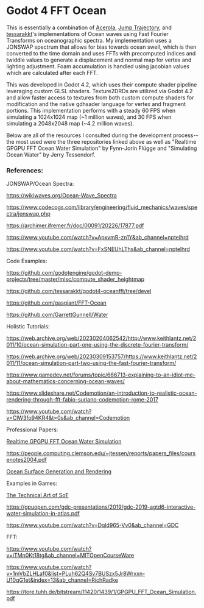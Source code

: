 # Godot 4 FFT Ocean

This is essentially a combination of [Acerola](https://github.com/GarrettGunnell/Water), [Jump Trajectory](https://github.com/gasgiant/FFT-Ocean), and [tessarakkt](https://github.com/tessarakkt/godot4-oceanfft/tree/devel)'s implementations of Ocean waves using Fast Fourier Transforms on oceanographic spectra. My implementation uses a JONSWAP spectrum that allows for bias towards ocean swell, which is then converted to the time domain and uses FFTs with precomputed indices and twiddle values to generate a displacement and normal map for vertex and lighting adjustment. Foam accumulation is handled using jacobian values which are calculated after each FFT. 

This was developed in Godot 4.2, which uses their compute shader pipeline leveraging custom GLSL shaders. Texture2DRDs are utilized via Godot 4.2 and allow faster access to textures from both custom compute shaders for modification and the native gdhsader language for vertex and fragment portions. This implementation performs with a steady 60 FPS when simulating a 1024x1024 map (~1 million waves), and 30 FPS when simulating a 2048x2048 map (~4.2 million waves). 

Below are all of the resources I consulted during the development process-- the most used were the three repositories linked above as well as "Realtime GPGPU FFT Ocean Water Simulation" by Fynn-Jorin Flügge and "Simulating Ocean Water" by Jerry Tessendorf.

### References:

JONSWAP/Ocean Spectra:

https://wikiwaves.org/Ocean-Wave_Spectra

https://www.codecogs.com/library/engineering/fluid_mechanics/waves/spectra/jonswap.php

https://archimer.ifremer.fr/doc/00091/20226/17877.pdf

https://www.youtube.com/watch?v=ApxvmR-zn1Y&ab_channel=nptelhrd

https://www.youtube.com/watch?v=FxSNEUhLThs&ab_channel=nptelhrd

Code Examples:

https://github.com/godotengine/godot-demo-projects/tree/master/misc/compute_shader_heightmap

https://github.com/tessarakkt/godot4-oceanfft/tree/devel

https://github.com/gasgiant/FFT-Ocean

https://github.com/GarrettGunnell/Water

Holistic Tutorials:

https://web.archive.org/web/20230204062542/http://www.keithlantz.net/2011/10/ocean-simulation-part-one-using-the-discrete-fourier-transform/

https://web.archive.org/web/20230309153757/https://www.keithlantz.net/2011/11/ocean-simulation-part-two-using-the-fast-fourier-transform/

https://www.gamedev.net/forums/topic/666713-explaining-to-an-idiot-me-about-mathematics-concerning-ocean-waves/

https://www.slideshare.net/Codemotion/an-introduction-to-realistic-ocean-rendering-through-fft-fabio-suriano-codemotion-rome-2017

https://www.youtube.com/watch?v=ClW3fo94KR4&t=0s&ab_channel=Codemotion

Professional Papers:

[Realtime GPGPU FFT Ocean Water Simulation](https://tore.tuhh.de/bitstream/11420/1439/1/GPGPU_FFT_Ocean_Simulation.pdf)

https://people.computing.clemson.edu/~jtessen/reports/papers_files/coursenotes2004.pdf

[Ocean Surface Generation and Rendering](https://www.cg.tuwien.ac.at/research/publications/2018/GAMPER-2018-OSG/GAMPER-2018-OSG-thesis.pdf)

Examples in Games:

[The Technical Art of SoT](https://www.youtube.com/watch?v=y9BOz2dFZzs)

https://gpuopen.com/gdc-presentations/2019/gdc-2019-agtd6-interactive-water-simulation-in-atlas.pdf

https://www.youtube.com/watch?v=Dqld965-Vv0&ab_channel=GDC

FFT:

https://www.youtube.com/watch?v=iTMn0Kt18tg&ab_channel=MITOpenCourseWare

https://www.youtube.com/watch?v=1mVbZLHLaf0&list=PLuh62Q4Sv7BUSzx5Jr8Wrxxn-U10qG1et&index=13&ab_channel=RichRadke

https://tore.tuhh.de/bitstream/11420/1439/1/GPGPU_FFT_Ocean_Simulation.pdf
